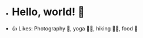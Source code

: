 - # Hello, world! 👋
- 👍 Likes: Photography 📸, yoga 🧘‍♀️, hiking 🚶‍♀️, food 🍕
<!---
LaurenHollamby/LaurenHollamby is a ✨ special ✨ repository because its `README.md` (this file) appears on your GitHub profile.
You can click the Preview link to take a look at your changes.
--->
